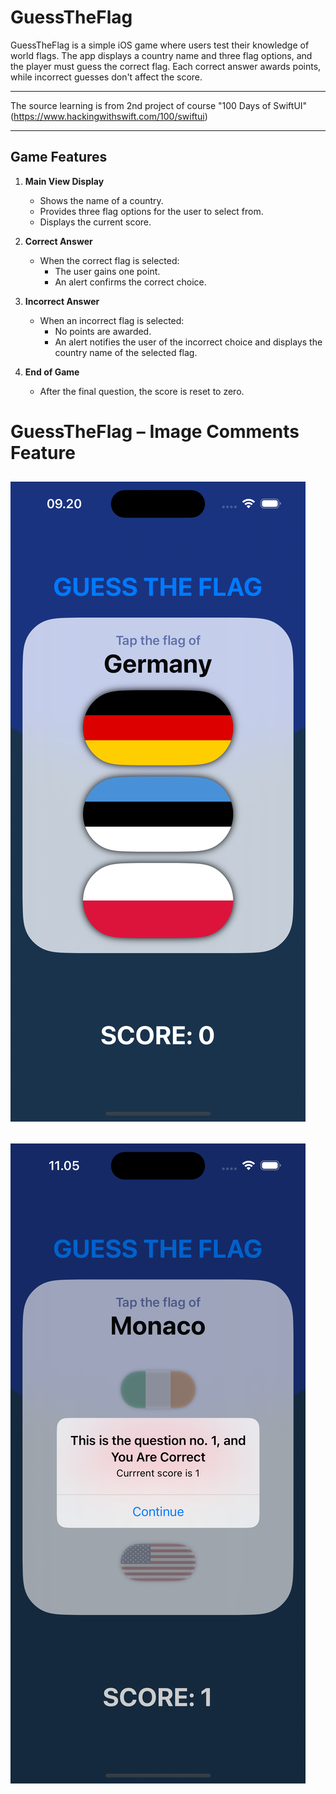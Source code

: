 # GuessTheFlag
GuessTheFlag is a simple iOS game where users test their knowledge of world flags. The app displays a country name and three flag options, and the player must guess the correct flag. Each correct answer awards points, while incorrect guesses don't affect the score.

---
The source learning is from 2nd project of course "100 Days of SwiftUI" (https://www.hackingwithswift.com/100/swiftui)

---
## Game Features
1. **Main View Display**  
   - Shows the name of a country.
   - Provides three flag options for the user to select from.
   - Displays the current score.

2. **Correct Answer**  
   - When the correct flag is selected:
     - The user gains one point.
     - An alert confirms the correct choice.

3. **Incorrect Answer**  
   - When an incorrect flag is selected:
     - No points are awarded.
     - An alert notifies the user of the incorrect choice and displays the country name of the selected flag.

4. **End of Game**  
   - After the final question, the score is reset to zero.
# GuessTheFlag – Image Comments Feature
![Image Main UI](image-main-ui.png)
---
![Image Main UI](image-score-ui.png)
---

